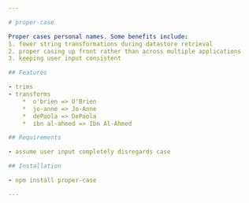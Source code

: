 ```yaml
---

# proper-case

Proper cases personal names. Some benefits include:
1. fewer string transformations during datastore retrieval
2. proper casing up front rather than across multiple applications 
3. keeping user input consistent

## Features

- trims
- transforms
    *  o'brien => O'Brien
    *  jo-anne => Jo-Anne
    *  dePaola => DePaola
    *  ibn al-ahmed => Ibn Al-Ahmed

## Requirements

- assume user input completely disregards case 

## Installation

- npm install proper-case

---
```

